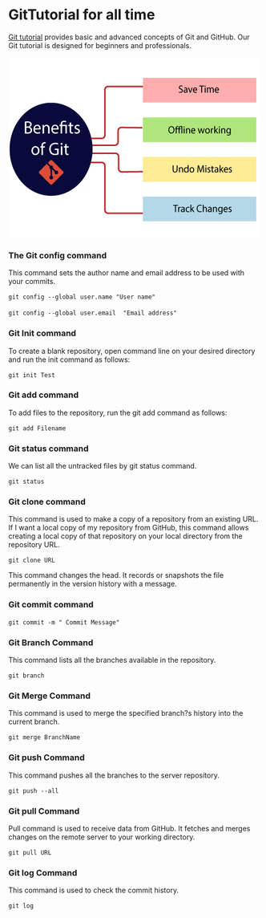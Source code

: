 # GitTutorial for all time

[Git tutorial](https://github.com/shanto027/GitTutorial) provides basic and advanced concepts of Git and GitHub. Our Git tutorial is designed for beginners and professionals.

![screenshots of example app](/images/screenshots@2x.png)


### The Git config command

This command sets the author name and email address to be used with your commits.

```
git config --global user.name "User name" 

git config --global user.email  "Email address"   

```

### Git Init command

To create a blank repository, open command line on your desired directory and run the init command as follows:

```
git init Test

```

### Git add command

To add files to the repository, run the git add command as follows:

```
git add Filename  

```

### Git status command

We can list all the untracked files by git status command.

```
git status  

```

### Git clone command

This command is used to make a copy of a repository from an existing URL. If I want a local copy of my repository from GitHub, this command allows creating a local copy of that repository on your local directory from the repository URL.

```
git clone URL 

```

This command changes the head. It records or snapshots the file permanently in the version history with a message.

### Git commit command

```
git commit -m " Commit Message"  

```

### Git Branch Command

This command lists all the branches available in the repository.

```
git branch  

```

### Git Merge Command

This command is used to merge the specified branch?s history into the current branch.

```
git merge BranchName 

```

### Git push Command

This command pushes all the branches to the server repository.

```
git push --all  

```

### Git pull Command

Pull command is used to receive data from GitHub. It fetches and merges changes on the remote server to your working directory.

```
git pull URL  

```

### Git log Command

This command is used to check the commit history.
```
git log 

```